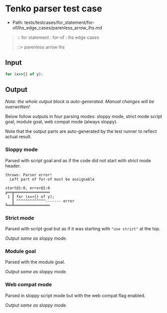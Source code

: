 # Tenko parser test case

- Path: tests/testcases/for_statement/for-of/lhs_edge_cases/parenless_arrow_lhs.md

> :: for statement : for-of : lhs edge cases
>
> ::> parenless arrow lhs

## Input

`````js
for (x=>{} of y);
`````

## Output

_Note: the whole output block is auto-generated. Manual changes will be overwritten!_

Below follow outputs in four parsing modes: sloppy mode, strict mode script goal, module goal, web compat mode (always sloppy).

Note that the output parts are auto-generated by the test runner to reflect actual result.

### Sloppy mode

Parsed with script goal and as if the code did not start with strict mode header.

`````
throws: Parser error!
  Left part of for-of must be assignable

start@1:0, error@1:0
╔══╦════════════════
 1 ║ for (x=>{} of y);
   ║ ^^^^^^^^^^^^^------- error
╚══╩════════════════

`````

### Strict mode

Parsed with script goal but as if it was starting with `"use strict"` at the top.

_Output same as sloppy mode._

### Module goal

Parsed with the module goal.

_Output same as sloppy mode._

### Web compat mode

Parsed in sloppy script mode but with the web compat flag enabled.

_Output same as sloppy mode._
